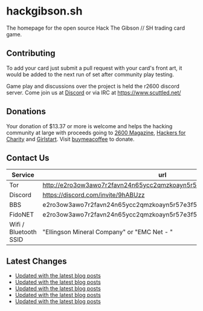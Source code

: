 # hackgibson.sh
The homepage for the open source Hack The Gibson // SH trading card game.


## Contributing

To add your card just submit a pull request with your card's front art, it would be added to the next run of set after community play testing.

Game play and discussions over the project is held the r2600 discord server. Come join us at [Discord](https://discord.com/invite/9hABUzz) or via IRC at https://www.scuttled.net/


## Donations

Your donation of $13.37 or more is welcome and helps the hacking community at large with proceeds going to [2600 Magazine](https://2600.com/), [Hackers for Charity](https://hackersforcharity.org) and [Girlstart](https://girlstart.org).  Visit [buymeacoffee](https://www.buymeacoffee.com/hackgibson.sh) to donate.


## Contact Us

Service | url
-|-
Tor | http://e2ro3ow3awo7r2favn24n65ycc2qmzkoayn5r57e3f56nvjwdcgg32ad.onion
Discord | https://discord.com/invite/9hABUzz
BBS | e2ro3ow3awo7r2favn24n65ycc2qmzkoayn5r57e3f56nvjwdcgg32ad.onion:23
FidoNET | e2ro3ow3awo7r2favn24n65ycc2qmzkoayn5r57e3f56nvjwdcgg32ad.onion:24554
Wifi / Bluetooth SSID | "Ellingson Mineral Company" or "EMC Net - <fidonet address>"

## Latest Changes
<!-- BLOG-POST-LIST:START -->
- [Updated with the latest blog posts](https://github.com/DFW2600/hackgibson.sh/commit/a418b6d6ec015a01aed31112b78dc01c69ac5c7b)
- [Updated with the latest blog posts](https://github.com/DFW2600/hackgibson.sh/commit/bbaf4a2019cee359c50ea71e9e0cc78200f700c2)
- [Updated with the latest blog posts](https://github.com/DFW2600/hackgibson.sh/commit/d7dad60f673709d1a33bc0c68be46d44e6b92ce7)
- [Updated with the latest blog posts](https://github.com/DFW2600/hackgibson.sh/commit/05a0982ae885aa43557ee48d4380bc2b79f8cf57)
- [Updated with the latest blog posts](https://github.com/DFW2600/hackgibson.sh/commit/7311184bc41624cef2b670e1479e31e80735412a)
<!-- BLOG-POST-LIST:END -->
